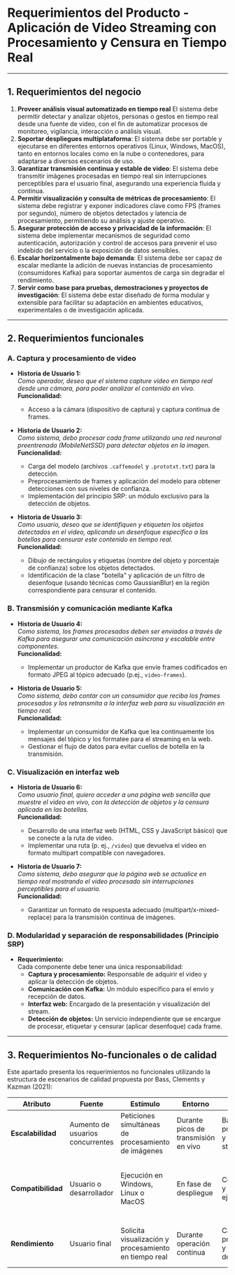 
# Requerimientos del Producto - Aplicación de Video Streaming con Procesamiento y Censura en Tiempo Real

---

## 1. Requerimientos del negocio

1. **Proveer análisis visual automatizado en tiempo real**
El sistema debe permitir detectar y analizar objetos, personas o gestos en tiempo real desde una fuente de video, con el fin de automatizar procesos de monitoreo, vigilancia, interacción o análisis visual.
2. **Soportar despliegues multiplataforma**: El sistema debe ser portable y ejecutarse en diferentes entornos operativos (Linux, Windows, MacOS), tanto en entornos locales como en la nube o contenedores, para adaptarse a diversos escenarios de uso.
3. **Garantizar transmisión continua y estable de video**: El sistema debe transmitir imágenes procesadas en tiempo real sin interrupciones perceptibles para el usuario final, asegurando una experiencia fluida y continua.
4. **Permitir visualización y consulta de métricas de procesamiento**: El sistema debe registrar y exponer indicadores clave como FPS (frames por segundo), número de objetos detectados y latencia de procesamiento, permitiendo su análisis y ajuste operativo.
5. **Asegurar protección de acceso y privacidad de la información**: El sistema debe implementar mecanismos de seguridad como autenticación, autorización y control de accesos para prevenir el uso indebido del servicio o la exposición de datos sensibles.
6. **Escalar horizontalmente bajo demanda**: El sistema debe ser capaz de escalar mediante la adición de nuevas instancias de procesamiento (consumidores Kafka) para soportar aumentos de carga sin degradar el rendimiento.
7. **Servir como base para pruebas, demostraciones y proyectos de investigación**: El sistema debe estar diseñado de forma modular y extensible para facilitar su adaptación en ambientes educativos, experimentales o de investigación aplicada.

---

## 2. Requerimientos funcionales

### A. Captura y procesamiento de video

- **Historia de Usuario 1:**  
  *Como operador, deseo que el sistema capture video en tiempo real desde una cámara, para poder analizar el contenido en vivo.*  
  **Funcionalidad:**  
  - Acceso a la cámara (dispositivo de captura) y captura continua de frames.

- **Historia de Usuario 2:**  
  *Como sistema, debo procesar cada frame utilizando una red neuronal preentrenada (MobileNetSSD) para detectar objetos en la imagen.*  
  **Funcionalidad:**  
  - Carga del modelo (archivos `.caffemodel` y `.prototxt.txt`) para la detección.  
  - Preprocesamiento de frames y aplicación del modelo para obtener detecciones con sus niveles de confianza.  
  - Implementación del principio SRP: un módulo exclusivo para la detección de objetos.

- **Historia de Usuario 3:**  
  *Como usuario, deseo que se identifiquen y etiqueten los objetos detectados en el video, aplicando un desenfoque específico a las botellas para censurar este contenido en tiempo real.*  
  **Funcionalidad:**  
  - Dibujo de rectángulos y etiquetas (nombre del objeto y porcentaje de confianza) sobre los objetos detectados.  
  - Identificación de la clase "botella" y aplicación de un filtro de desenfoque (usando técnicas como GaussianBlur) en la región correspondiente para censurar el contenido.

### B. Transmisión y comunicación mediante Kafka

- **Historia de Usuario 4:**  
  *Como sistema, los frames procesados deben ser enviados a través de Kafka para asegurar una comunicación asíncrona y escalable entre componentes.*  
  **Funcionalidad:**  
  - Implementar un productor de Kafka que envíe frames codificados en formato JPEG al tópico adecuado (p.ej., `video-frames`).

- **Historia de Usuario 5:**  
  *Como sistema, debo contar con un consumidor que reciba los frames procesados y los retransmita a la interfaz web para su visualización en tiempo real.*  
  **Funcionalidad:**  
  - Implementar un consumidor de Kafka que lea continuamente los mensajes del tópico y los formatee para el streaming en la web.  
  - Gestionar el flujo de datos para evitar cuellos de botella en la transmisión.

### C. Visualización en interfaz web

- **Historia de Usuario 6:**  
  *Como usuario final, quiero acceder a una página web sencilla que muestre el video en vivo, con la detección de objetos y la censura aplicada en las botellas.*  
  **Funcionalidad:**  
  - Desarrollo de una interfaz web (HTML, CSS y JavaScript básico) que se conecte a la ruta de video.  
  - Implementar una ruta (p. ej., `/video`) que devuelva el video en formato multipart compatible con navegadores.

- **Historia de Usuario 7:**  
  *Como sistema, debo asegurar que la página web se actualice en tiempo real mostrando el video procesado sin interrupciones perceptibles para el usuario.*  
  **Funcionalidad:**  
  - Garantizar un formato de respuesta adecuado (multipart/x-mixed-replace) para la transmisión continua de imágenes.  

### D. Modularidad y separación de responsabilidades (Principio SRP)

- **Requerimiento:**  
  Cada componente debe tener una única responsabilidad:
  - **Captura y procesamiento:** Responsable de adquirir el video y aplicar la detección de objetos.  
  - **Comunicación con Kafka:** Un módulo específico para el envío y recepción de datos.  
  - **Interfaz web:** Encargado de la presentación y visualización del stream.  
  - **Detección de objetos:** Un servicio independiente que se encargue de procesar, etiquetar y censurar (aplicar desenfoque) cada frame.

---


## 3. Requerimientos No-funcionales o de calidad
Este apartado presenta los requerimientos no funcionales utilizando la estructura de escenarios de calidad propuesta por Bass, Clements y Kazman (2021):

| Atributo               | Fuente                             | Estímulo                                                                | Entorno                                        | Artefacto                                                   | Respuesta                                                                 | Métrica                                                                                   |
|------------------------|------------------------------------|-------------------------------------------------------------------------|------------------------------------------------|--------------------------------------------------------------|---------------------------------------------------------------------------|--------------------------------------------------------------------------------------------|
| **Escalabilidad**      | Aumento de usuarios concurrentes   | Peticiones simultáneas de procesamiento de imágenes                    | Durante picos de transmisión en vivo           | Backend de procesamiento y servidor de streaming             | Escala automáticamente los recursos de cómputo                          | Mantener <70% de uso de CPU y latencia <100 ms            |
| **Compatibilidad**     | Usuario o desarrollador             | Ejecución en Windows, Linux o MacOS                                     | En fase de despliegue                          | Código fuente y entorno de ejecución                         | El sistema se ejecuta sin modificación del código                       | Funcionalidad completa en el 100% de entornos soportados con error ≤ 5%                   |
| **Rendimiento**        | Usuario final                       | Solicita visualización y procesamiento en tiempo real                   | Durante operación continua                     | Captura, procesamiento y transmisión de imágenes             | Procesamiento completo y transmisión con baja latencia                  | Tiempo total de respuesta <100 ms en el 95% de los casos                                 |


